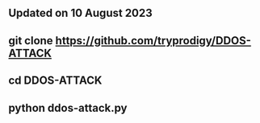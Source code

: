 Updated on 10 August 2023
----------------------------------------
git clone https://github.com/tryprodigy/DDOS-ATTACK
---------------------------------------------
cd DDOS-ATTACK
--------------------------------------------
python ddos-attack.py
-----------------------------------------
